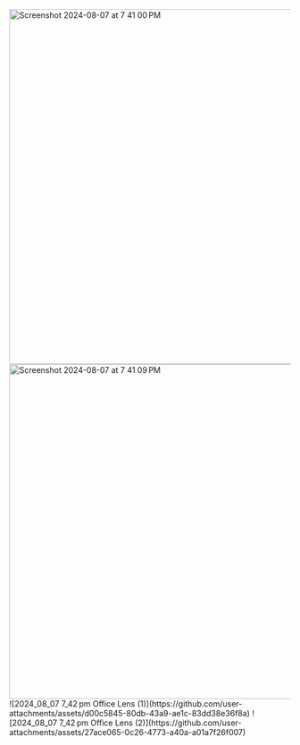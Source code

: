 <img width="635" alt="Screenshot 2024-08-07 at 7 41 00 PM" src="https://github.com/user-attachments/assets/5b94b225-568f-4225-a110-4ebe524fcf50">
<img width="599" alt="Screenshot 2024-08-07 at 7 41 09 PM" src="https://github.com/user-attachments/assets/fee1c926-2a93-432d-afb6-e0c5c7a53cb4">
![2024_08_07 7_42 pm Office Lens (1)](https://github.com/user-attachments/assets/d00c5845-80db-43a9-ae1c-83dd38e36f8a)
![2024_08_07 7_42 pm Office Lens (2)](https://github.com/user-attachments/assets/27ace065-0c26-4773-a40a-a01a7f26f007)
